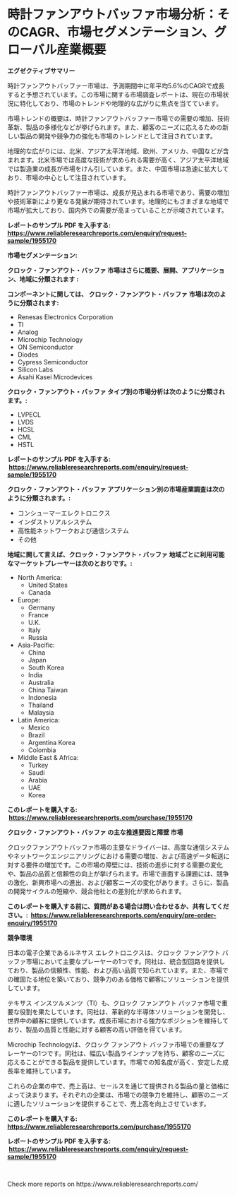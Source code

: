 <p><h1>時計ファンアウトバッファ市場分析：そのCAGR、市場セグメンテーション、グローバル産業概要</h1></p><p><strong>エグゼクティブサマリー</strong></p>
<p><p>時計ファンアウトバッファー市場は、予測期間中に年平均5.6%のCAGRで成長すると予想されています。この市場に関する市場調査レポートは、現在の市場状況に特化しており、市場のトレンドや地理的な広がりに焦点を当てています。</p><p>市場トレンドの概要は、時計ファンアウトバッファー市場での需要の増加、技術革新、製品の多様化などが挙げられます。また、顧客のニーズに応えるための新しい製品の開発や競争力の強化も市場のトレンドとして注目されています。</p><p>地理的な広がりには、北米、アジア太平洋地域、欧州、アメリカ、中国などが含まれます。北米市場では高度な技術が求められる需要が高く、アジア太平洋地域では製造業の成長が市場をけん引しています。また、中国市場は急速に拡大しており、市場の中心として注目されています。</p><p>時計ファンアウトバッファー市場は、成長が見込まれる市場であり、需要の増加や技術革新により更なる発展が期待されています。地理的にもさまざまな地域で市場が拡大しており、国内外での需要が高まっていることが示唆されています。</p></p>
<p><strong>レポートのサンプル PDF を入手する: <a href="https://www.reliableresearchreports.com/enquiry/request-sample/1955170">https://www.reliableresearchreports.com/enquiry/request-sample/1955170</a></strong></p>
<p><strong>市場セグメンテーション:</strong></p>
<p><strong> クロック・ファンアウト・バッファ 市場はさらに概要、展開、アプリケーション、地域に分類されます :</strong></p>
<p><strong>コンポーネントに関しては、 クロック・ファンアウト・バッファ 市場は次のように分類されます: &nbsp;</strong></p>
<p><ul><li>Renesas Electronics Corporation</li><li>TI</li><li>Analog</li><li>Microchip Technology</li><li>ON Semiconductor</li><li>Diodes</li><li>Cypress Semiconductor</li><li>Silicon Labs</li><li>Asahi Kasei Microdevices</li></ul></p>
<p><strong> クロック・ファンアウト・バッファ タイプ別の市場分析は次のように分類されます。:</strong></p>
<p><ul><li>LVPECL</li><li>LVDS</li><li>HCSL</li><li>CML</li><li>HSTL</li></ul></p>
<p><strong>レポートのサンプル PDF を入手する: &nbsp;<a href="https://www.reliableresearchreports.com/enquiry/request-sample/1955170">https://www.reliableresearchreports.com/enquiry/request-sample/1955170</a></strong></p>
<p><strong> クロック・ファンアウト・バッファ アプリケーション別の市場産業調査は次のように分類されます。:</strong></p>
<p><ul><li>コンシューマーエレクトロニクス</li><li>インダストリアルシステム</li><li>高性能ネットワークおよび通信システム</li><li>その他</li></ul></p>
<p><strong>地域に関して言えば、クロック・ファンアウト・バッファ 地域ごとに利用可能なマーケットプレーヤーは次のとおりです。:</strong></p>
<p><ul>
    <li>
        North America:
        <ul>
            <li>United States</li>
            <li>Canada</li>
        </ul>
    </li>
    <li>
        Europe:
        <ul>
            <li>Germany</li>
            <li>France</li>
            <li>U.K.</li>
            <li>Italy</li>
            <li>Russia</li>
        </ul>
    </li>
    <li>
        Asia-Pacific:
        <ul>
            <li>China</li>
            <li>Japan</li>
            <li>South Korea</li>
            <li>India</li>
            <li>Australia</li>
            <li>China Taiwan</li>
            <li>Indonesia</li>
            <li>Thailand</li>
            <li>Malaysia</li>
        </ul>
    </li>
    <li>
        Latin America:
        <ul>
            <li>Mexico</li>
            <li>Brazil</li>
            <li>Argentina Korea</li>
            <li>Colombia</li>
        </ul>
    </li>
    <li>
        Middle East & Africa:
        <ul>
            <li>Turkey</li>
            <li>Saudi</li>
            <li>Arabia</li>
            <li>UAE</li>
            <li>Korea</li>
        </ul>
    </li>
    </ul></p>
<p><strong>このレポートを購入する: &nbsp;<a href="https://www.reliableresearchreports.com/purchase/1955170">https://www.reliableresearchreports.com/purchase/1955170</a></strong></p>
<p><strong>クロック・ファンアウト・バッファ の主な推進要因と障壁 市場</strong></p>
<p><p>クロックファンアウトバッファ市場の主要なドライバーは、高度な通信システムやネットワークエンジニアリングにおける需要の増加、および高速データ転送に対する要件の増加です。この市場の障壁には、技術の進歩に対する需要の変化や、製品の品質と信頼性の向上が挙げられます。市場で直面する課題には、競争の激化、新興市場への進出、および顧客ニーズの変化があります。さらに、製品の開発サイクルの短縮や、競合他社との差別化が求められます。</p></p>
<p><strong>このレポートを購入する前に、質問がある場合は問い合わせるか、共有してください。:&nbsp; <a href="https://www.reliableresearchreports.com/enquiry/pre-order-enquiry/1955170">https://www.reliableresearchreports.com/enquiry/pre-order-enquiry/1955170</a></strong></p>
<p><strong>競争環境</strong></p>
<p><p>日本の電子企業であるルネサス エレクトロニクスは、クロック ファンアウト バッファ市場において主要なプレーヤーの1つです。同社は、統合型回路を提供しており、製品の信頼性、性能、および高い品質で知られています。また、市場での確固たる地位を築いており、競争力のある価格で顧客にソリューションを提供しています。</p><p>テキサス インスツルメンツ（TI）も、クロック ファンアウト バッファ市場で重要な役割を果たしています。同社は、革新的な半導体ソリューションを開発し、世界中の顧客に提供しています。成長市場における強力なポジションを維持しており、製品の品質と性能に対する顧客の高い評価を得ています。</p><p>Microchip Technologyは、クロック ファンアウト バッファ市場での重要なプレーヤーの1つです。同社は、幅広い製品ラインナップを持ち、顧客のニーズに応えることができる製品を提供しています。市場での知名度が高く、安定した成長率を維持しています。</p><p>これらの企業の中で、売上高は、セールスを通じて提供される製品の量と価格によって決まります。それぞれの企業は、市場での競争力を維持し、顧客のニーズに適したソリューションを提供することで、売上高を向上させています。</p></p>
<p><strong>このレポートを購入する: &nbsp; <a href="https://www.reliableresearchreports.com/purchase/1955170">https://www.reliableresearchreports.com/purchase/1955170</a></strong></p>
<p><strong>レポートのサンプル PDF を入手する: &nbsp;<a href="https://www.reliableresearchreports.com/enquiry/request-sample/1955170">https://www.reliableresearchreports.com/enquiry/request-sample/1955170</a></strong><strong></strong></p>
<p>&nbsp;</p>
<p>Check more reports on https://www.reliableresearchreports.com/</p>
